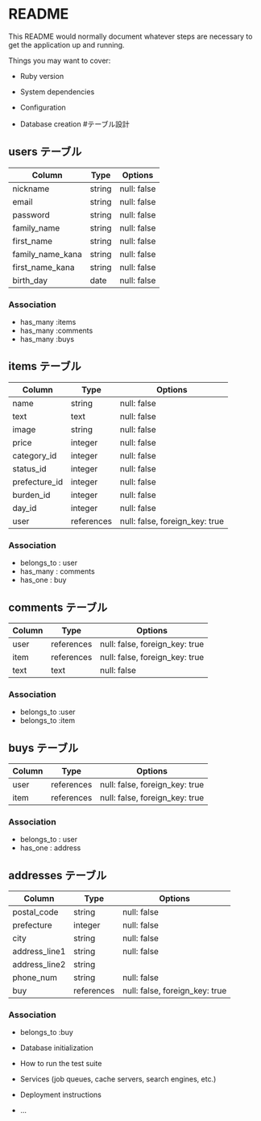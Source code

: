 # README

This README would normally document whatever steps are necessary to get the
application up and running.

Things you may want to cover:

* Ruby version

* System dependencies

* Configuration

* Database creation
#テーブル設計

## users テーブル

| Column           | Type   | Options     |
| ---------------- | ------ | ----------- |
| nickname         | string | null: false |
| email            | string | null: false |
| password         | string | null: false |
| family_name      | string | null: false |
| first_name       | string | null: false |
| family_name_kana | string | null: false |
| first_name_kana  | string | null: false |
| birth_day        | date   | null: false |

### Association

- has_many :items
- has_many :comments
- has_many :buys

## items テーブル

| Column        | Type       | Options                        |
| ------------- | ---------- | ------------------------------ |
| name          | string     | null: false                    |
| text          | text       | null: false                    |
| image         | string     | null: false                    |
| price         | integer    | null: false                    |
| category_id   | integer    | null: false                    |
| status_id     | integer    | null: false                    |
| prefecture_id | integer    | null: false                    |
| burden_id     | integer    | null: false                    |
| day_id        | integer    | null: false                    |
| user          | references | null: false, foreign_key: true |

### Association

- belongs_to : user
- has_many   : comments
- has_one    : buy

## comments テーブル

| Column  | Type       | Options                        |
| ------- | ---------- | ------------------------------ |
| user    | references | null: false, foreign_key: true |
| item    | references | null: false, foreign_key: true |
| text    | text       | null: false                    |


### Association

- belongs_to :user
- belongs_to :item

## buys テーブル

| Column          | Type       | Options                        |
| --------------- | ---------- | ------------------------------ |
| user            | references | null: false, foreign_key: true |
| item            | references | null: false, foreign_key: true |


### Association

- belongs_to : user
- has_one    : address

## addresses テーブル

| Column        | Type       | Options                        |
| ------------- | ---------- | ------------------------------ |
| postal_code   | string     | null: false                    |
| prefecture    | integer    | null: false                    |
| city          | string     | null: false                    |
| address_line1 | string     | null: false                    |
| address_line2 | string     |                                |
| phone_num     | string     | null: false                    |
| buy           | references | null: false, foreign_key: true |
### Association

- belongs_to :buy

* Database initialization

* How to run the test suite

* Services (job queues, cache servers, search engines, etc.)

* Deployment instructions

* ...
